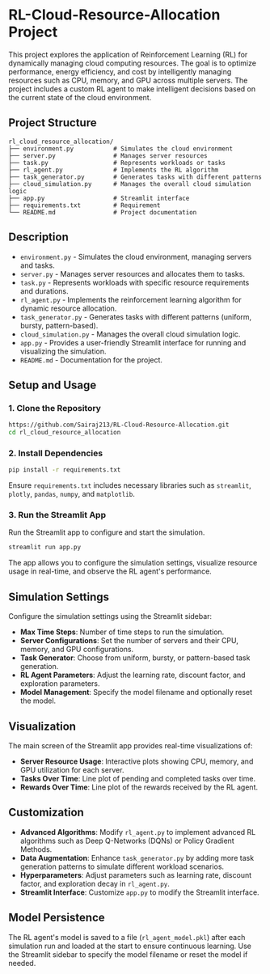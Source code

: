 # RL-Cloud-Resource-Allocation Project

This project explores the application of Reinforcement Learning (RL) for dynamically managing cloud computing resources. The goal is to optimize performance, energy efficiency, and cost by intelligently managing resources such as CPU, memory, and GPU across multiple servers. The project includes a custom RL agent to make intelligent decisions based on the current state of the cloud environment.

## Project Structure

```markdown-tree
rl_cloud_resource_allocation/
├── environment.py           # Simulates the cloud environment
├── server.py                # Manages server resources
├── task.py                  # Represents workloads or tasks
├── rl_agent.py              # Implements the RL algorithm
├── task_generator.py        # Generates tasks with different patterns
├── cloud_simulation.py      # Manages the overall cloud simulation logic
├── app.py                   # Streamlit interface
├── requirements.txt         # Requirement
└── README.md                # Project documentation
```

## Description

- `environment.py` - Simulates the cloud environment, managing servers and tasks.
- `server.py` - Manages server resources and allocates them to tasks.
- `task.py` - Represents workloads with specific resource requirements and durations.
- `rl_agent.py` - Implements the reinforcement learning algorithm for dynamic resource allocation.
- `task_generator.py` - Generates tasks with different patterns (uniform, bursty, pattern-based).
- `cloud_simulation.py` - Manages the overall cloud simulation logic.
- `app.py` - Provides a user-friendly Streamlit interface for running and visualizing the simulation.
- `README.md` - Documentation for the project.

## Setup and Usage

### 1. Clone the Repository
```bash
https://github.com/Sairaj213/RL-Cloud-Resource-Allocation.git
cd rl_cloud_resource_allocation
```

### 2. Install Dependencies
```bash
pip install -r requirements.txt
```
Ensure `requirements.txt` includes necessary libraries such as `streamlit`, `plotly`, `pandas`, `numpy`, and `matplotlib`.

### 3. Run the Streamlit App
Run the Streamlit app to configure and start the simulation.
```bash
streamlit run app.py
```
The app allows you to configure the simulation settings, visualize resource usage in real-time, and observe the RL agent's performance.

## Simulation Settings

Configure the simulation settings using the Streamlit sidebar:

- **Max Time Steps**: Number of time steps to run the simulation.
- **Server Configurations**: Set the number of servers and their CPU, memory, and GPU configurations.
- **Task Generator**: Choose from uniform, bursty, or pattern-based task generation.
- **RL Agent Parameters**: Adjust the learning rate, discount factor, and exploration parameters.
- **Model Management**: Specify the model filename and optionally reset the model.

## Visualization

The main screen of the Streamlit app provides real-time visualizations of:

- **Server Resource Usage**: Interactive plots showing CPU, memory, and GPU utilization for each server.
- **Tasks Over Time**: Line plot of pending and completed tasks over time.
- **Rewards Over Time**: Line plot of the rewards received by the RL agent.

## Customization

- **Advanced Algorithms**: Modify `rl_agent.py` to implement advanced RL algorithms such as Deep Q-Networks (DQNs) or Policy Gradient Methods.
- **Data Augmentation**: Enhance `task_generator.py` by adding more task generation patterns to simulate different workload scenarios.
- **Hyperparameters**: Adjust parameters such as learning rate, discount factor, and exploration decay in `rl_agent.py`.
- **Streamlit Interface**: Customize `app.py` to modify the Streamlit interface.

## Model Persistence

The RL agent's model is saved to a file (`rl_agent_model.pkl`) after each simulation run and loaded at the start to ensure continuous learning. Use the Streamlit sidebar to specify the model filename or reset the model if needed.

